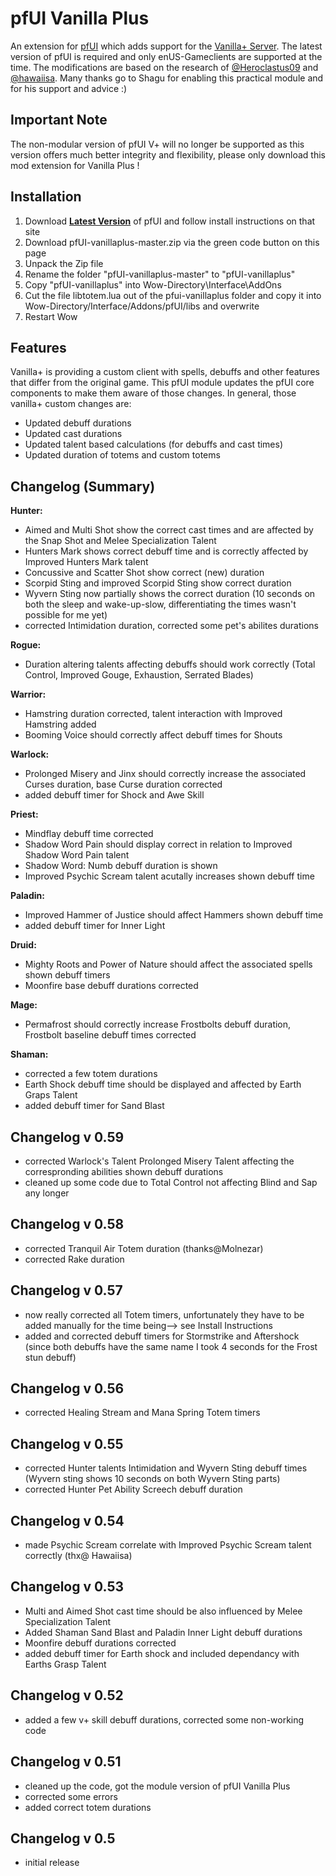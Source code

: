 # pfUI Vanilla Plus

An extension for [pfUI](https://github.com/shagu/pfUI) which adds support for the [Vanilla+ Server](https://vanillaplus.org/).
The latest version of pfUI is required and only enUS-Gameclients are supported at the time.
The modifications are based on the research of [@Heroclastus09](https://github.com/Heroclastus09/) and [@hawaiisa](https://github.com/hawaiisa/).
Many thanks go to Shagu for enabling this practical module and for his support and advice :)

## Important Note
The non-modular version of pfUI V+ will no longer be supported as this version offers much better integrity and flexibility, please only download this mod extension for Vanilla Plus !

## Installation

1. Download **[Latest Version](https://github.com/shagu/pfUI)** of pfUI and follow install instructions on that site
2. Download pfUI-vanillaplus-master.zip via the green code button on this page 
2. Unpack the Zip file
3. Rename the folder "pfUI-vanillaplus-master" to "pfUI-vanillaplus"
4. Copy "pfUI-vanillaplus" into Wow-Directory\Interface\AddOns
5. Cut the file libtotem.lua out of the pfui-vanillaplus folder and copy it into Wow-Directory/Interface/Addons/pfUI/libs and overwrite
6. Restart Wow

## Features

Vanilla+ is providing a custom client with spells, debuffs and other features that differ from the original game.
This pfUI module updates the pfUI core components to make them aware of those changes. 
In general, those vanilla+ custom changes are:

- Updated debuff durations
- Updated cast durations
- Updated talent based calculations (for debuffs and cast times)
- Updated duration of totems and custom totems

## Changelog (Summary)

**Hunter:**
- Aimed and Multi Shot show the correct cast times and are affected by the Snap Shot and Melee Specialization Talent
- Hunters Mark shows correct debuff time and is correctly affected by Improved Hunters Mark talent
- Concussive and Scatter Shot show correct (new) duration
- Scorpid Sting and improved Scorpid Sting show correct duration
- Wyvern Sting now partially shows the correct duration (10 seconds on both the sleep and wake-up-slow, differentiating the times wasn't possible for me yet)
- corrected Intimidation duration, corrected some pet's abilites durations 

**Rogue:**
- Duration altering talents affecting debuffs should work correctly (Total Control, Improved Gouge, Exhaustion, Serrated Blades)

**Warrior:**
- Hamstring duration corrected, talent interaction with Improved Hamstring added
- Booming Voice should correctly affect debuff times for Shouts

**Warlock:**
- Prolonged Misery and Jinx should correctly increase the associated Curses duration, base Curse duration corrected
- added debuff timer for Shock and Awe Skill

**Priest:**
- Mindflay debuff time corrected
- Shadow Word Pain should display correct in relation to Improved Shadow Word Pain talent
- Shadow Word: Numb debuff duration is shown
- Improved Psychic Scream talent acutally increases shown debuff time

**Paladin:**
- Improved Hammer of Justice should affect Hammers shown debuff time
- added debuff timer for Inner Light

**Druid:**
- Mighty Roots and Power of Nature should affect the associated spells shown debuff timers
- Moonfire base debuff durations corrected

**Mage:**
- Permafrost should correctly increase Frostbolts debuff duration, Frostbolt baseline debuff times corrected

**Shaman:**
- corrected a few totem durations
- Earth Shock debuff time should be displayed and affected by Earth Graps Talent
- added debuff timer for Sand Blast



## Changelog v 0.59

- corrected Warlock's Talent Prolonged Misery Talent affecting the correspronding abilities shown debuff durations
- cleaned up some code due to Total Control not affecting Blind and Sap any longer

## Changelog v 0.58

- corrected Tranquil Air Totem duration (thanks@Molnezar)
- corrected Rake duration

## Changelog v 0.57

- now really corrected all Totem timers, unfortunately they have to be added manually for the time being--> see Install Instructions
- added and corrected debuff timers for Stormstrike and Aftershock (since both debuffs have the same name I took 4 seconds for the Frost stun debuff)

## Changelog v 0.56

- corrected Healing Stream and Mana Spring Totem timers

## Changelog v 0.55

- corrected Hunter talents Intimidation and Wyvern Sting debuff times (Wyvern sting shows 10 seconds on both Wyvern Sting parts)
- corrected Hunter Pet Ability Screech debuff duration


## Changelog v 0.54

- made Psychic Scream correlate with Improved Psychic Scream talent correctly (thx@ Hawaiisa)

## Changelog v 0.53

- Multi and Aimed Shot cast time should be also influenced by Melee Specialization Talent
- Added Shaman Sand Blast and Paladin Inner Light debuff durations
- Moonfire debuff durations corrected
- added debuff timer for Earth shock and included dependancy with Earths Grasp Talent

## Changelog v 0.52

- added a few v+ skill debuff durations, corrected some non-working code

## Changelog v 0.51

- cleaned up the code, got the module version of pfUI Vanilla Plus
- corrected some errors
- added correct totem durations

## Changelog v 0.5

- initial release


